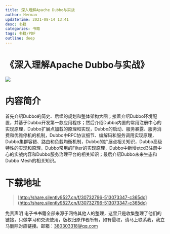 ```yaml
---
title: 深入理解Apache Dubbo与实战
author: Herman
updateTime: 2021-08-14 13:41
desc: 书籍
categories: 书籍
tags: 书籍/PDF
outline: deep
---
```


# 《深入理解Apache Dubbo与实战》


![](https://cdn.jsdelivr.net/gh/silently9527/images//008i3skNgy1guamxrv4boj607i09wjrb02.jpg)


# 内容简介

首先介绍Dubbo的简史、后续的规划和整体架构大图；接着介绍Dubbo环境配置，并基于Dubbo开发第一款应用程序；然后介绍Dubbo内置的常用注册中心的实现原理，Dubbo扩展点加载的原理和实现，Dubbo的启动、服务暴露、服务消费和优雅停机的机制，Dubbo中RPC协议细节、编解码和服务调用实现原理，Dubbo集群容错、路由和负载均衡机制，Dubbo的扩展点相关知识，Dubbo高级特性的实现和原理，Dubbo常用的Filter的实现原理，Dubbo中新增etcd3注册中心的实战内容和Dubbo服务治理平台的相关知识；最后介绍Dubbo未来生态和Dubbo
Mesh的相关知识。



# 下载地址
> [http://share.silently9527.cn/f/30732796-513073347-c365dc](http://share.silently9527.cn/f/30732796-513073347-c365dc)

免责声明
电子书书籍全部来源于网络其他人的整理，这里只是收集整理了他们的链接，只做学习和交流使用，版权归原作者所有，如有侵权，请马上联系我，我立马删除对应链接。邮箱：380303318@qq.com

